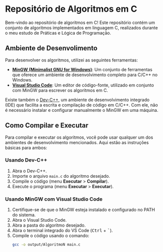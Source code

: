 # Repositório de Algoritmos em C

Bem-vindo ao repositório de algoritmos em C! Este repositório contém um conjunto de algoritmos implementados em linguagem C, realizados durante o meu estudo de Práticas e Lógica de Programação.

## Ambiente de Desenvolimento

Para desenvolver os algoritmos, utilizei as seguintes ferramentas:

- [**MinGW (Minimalist GNU for Windows)**](https://github.com/niXman/mingw-builds-binaries/releases): Um conjunto de ferramentas que oferece um ambiente de desenvolvimento completo para C/C++ no Windows.
- [**Visual Studio Code**](https://code.visualstudio.com/): Um editor de código-fonte, utilizado em conjunto com MinGW para escrever os algoritmos em C.

Existe também o [Dev-C++](https://www.bloodshed.net/), um ambiente de desenvolvimento integrado (IDE) que facilita a escrita e compilação de código em C/C++. Com ele, não é necessário instalar e configurar manualmente o MinGW em uma máquina.

## Como Compilar e Executar

Para compilar e executar os algoritmos, você pode usar qualquer um dos ambientes de desenvolvimento mencionados. Aqui estão as instruções básicas para ambos:

### Usando Dev-C++

1. Abra o Dev-C++.
2. Importe o arquivo `main.c` do algoritmo desejado.
3. Compile o código (menu **Executar** > **Compilar**).
4. Execute o programa (menu **Executar** > **Executar**).

### Usando MinGW com Visual Studio Code

1. Certifique-se de que o MinGW esteja instalado e configurado no PATH do sistema.
2. Abra o Visual Studio Code.
3. Abra a pasta do algoritmo desejado.
4. Abra o terminal integrado do VS Code (<kbd>Ctrl</kbd> + <kbd>`</kbd>).
5. Compile o código usando o comando:
   ```sh
   gcc -o output/AlgoritmoN main.c
